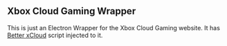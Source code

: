 ## Xbox Cloud Gaming Wrapper

This is just an Electron Wrapper for the Xbox Cloud Gaming website. It has [Better xCloud](https://better-xcloud.github.io/) script injected to it.
